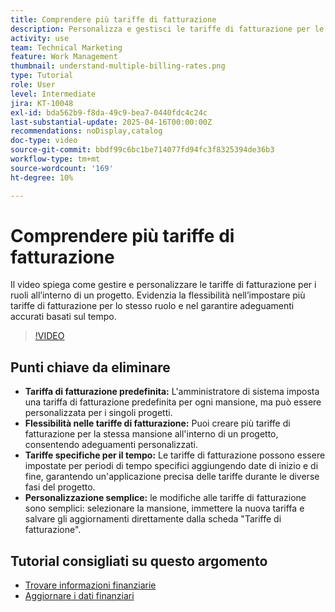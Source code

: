 ```yaml
---
title: Comprendere più tariffe di fatturazione
description: Personalizza e gestisci le tariffe di fatturazione per le mansioni a livello di progetto.
activity: use
team: Technical Marketing
feature: Work Management
thumbnail: understand-multiple-billing-rates.png
type: Tutorial
role: User
level: Intermediate
jira: KT-10048
exl-id: bda562b9-f8da-49c9-bea7-0440fdc4c24c
last-substantial-update: 2025-04-16T00:00:00Z
recommendations: noDisplay,catalog
doc-type: video
source-git-commit: bbdf99c6bc1be714077fd94fc3f8325394de36b3
workflow-type: tm+mt
source-wordcount: '169'
ht-degree: 10%

---
```



# Comprendere più tariffe di fatturazione

Il video spiega come gestire e personalizzare le tariffe di fatturazione per i ruoli all’interno di un progetto. &#x200B;Evidenzia la flessibilità nell’impostare più tariffe di fatturazione per lo stesso ruolo e nel garantire adeguamenti accurati basati sul tempo. &#x200B;


>[!VIDEO](https://video.tv.adobe.com/v/3457652/?quality=12&learn=on&enablevpops=1)

## Punti chiave da eliminare


* **Tariffa di fatturazione predefinita:** L&#39;amministratore di sistema imposta una tariffa di fatturazione predefinita per ogni mansione, ma può essere personalizzata per i singoli progetti. &#x200B;
* **Flessibilità nelle tariffe di fatturazione:** Puoi creare più tariffe di fatturazione per la stessa mansione all&#39;interno di un progetto, consentendo adeguamenti personalizzati. &#x200B;
* **Tariffe specifiche per il tempo:** Le tariffe di fatturazione possono essere impostate per periodi di tempo specifici aggiungendo date di inizio e di fine, garantendo un&#39;applicazione precisa delle tariffe durante le diverse fasi del progetto. &#x200B;
* **Personalizzazione semplice:** le modifiche alle tariffe di fatturazione sono semplici: selezionare la mansione, immettere la nuova tariffa e salvare gli aggiornamenti direttamente dalla scheda &quot;Tariffe di fatturazione&quot;. &#x200B;

## Tutorial consigliati su questo argomento

* [Trovare informazioni finanziarie](/help/manage-work/project-finances/find-financial-information.md)
* [Aggiornare i dati finanziari](/help/manage-work/project-finances/update-and-review-finances.md)
  <!--* [Understand multiple billing rates](/help/manage-work/project-finances/multiple-billing-rates.md)-->


